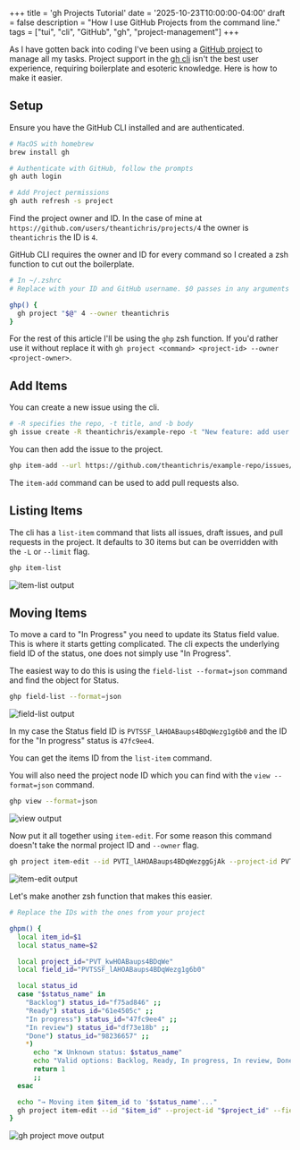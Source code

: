 +++
title = 'gh Projects Tutorial'
date = '2025-10-23T10:00:00-04:00'
draft = false
description = "How I use GitHub Projects from the command line."
tags = ["tui", "cli", "GitHub", "gh", "project-management"]
+++

As I have gotten back into coding I've been using a [GitHub project](https://github.com/users/theantichris/projects/4/views/1) to manage all my tasks. Project support in the [gh cli](https://cli.github.com/) isn't the best user experience, requiring boilerplate and esoteric knowledge. Here is how to make it easier.

## Setup

Ensure you have the GitHub CLI installed and are authenticated.

```sh
# MacOS with homebrew
brew install gh

# Authenticate with GitHub, follow the prompts
gh auth login

# Add Project permissions
gh auth refresh -s project

```

Find the project owner and ID. In the case of mine at `https://github.com/users/theantichris/projects/4` the owner is `theantichris` the ID is `4`.

GitHub CLI requires the owner and ID for every command so I created a zsh function to cut out the boilerplate.

```sh
# In ~/.zshrc
# Replace with your ID and GitHub username. $0 passes in any arguments

ghp() {
  gh project "$@" 4 --owner theantichris
}

```

For the rest of this article I'll be using the `ghp` zsh function. If you'd rather use it without replace it with `gh project <command> <project-id> --owner <project-owner>`.

## Add Items

You can create a new issue using the cli.

```sh
# -R specifies the repo, -t title, and -b body
gh issue create -R theantichris/example-repo -t "New feature: add user settings" -b "Need to implement user settings page"
```

You can then add the issue to the project.

```sh
ghp item-add --url https://github.com/theantichris/example-repo/issues/123
```

The `item-add` command can be used to add pull requests also.

## Listing Items

The cli has a `list-item` command that lists all issues, draft issues, and pull requests in the project. It defaults to 30 items but can be overridden with the `-L` or `--limit` flag.

```sh
ghp item-list
```

![item-list output](/img/gh-projects-tutorial/item-list.png)

## Moving Items

To move a card to "In Progress" you need to update its Status field value. This is where it starts getting complicated. The cli expects the underlying field ID of the status, one does not simply use "In Progress".

The easiest way to do this is using the `field-list --format=json` command and find the object for Status.

```sh
ghp field-list --format=json
```

![field-list output](/img/gh-projects-tutorial/field-list.png)

In my case the Status field ID is `PVTSSF_lAHOABaups4BDqWezg1g6b0` and the ID for the "In progress" status is `47fc9ee4`.

You can get the items ID from the `list-item` command.

You will also need the project node ID which you can find with the `view --format=json` command.

```sh
ghp view --format=json
```

![view output](/img/gh-projects-tutorial/view.png)

Now put it all together using `item-edit`. For some reason this command doesn't take the normal project ID and `--owner` flag.

```sh
gh project item-edit --id PVTI_lAHOABaups4BDqWezggGjAk --project-id PVT_kwHOABaups4BDqWe --field-id PVTSSF_lAHOABaups4BDqWezg1g6b0 --single-select-option-id 47fc9ee4
```

![item-edit output](/img/gh-projects-tutorial/item-edit.png)

Let's make another zsh function that makes this easier.

```sh
# Replace the IDs with the ones from your project

ghpm() {
  local item_id=$1
  local status_name=$2

  local project_id="PVT_kwHOABaups4BDqWe"
  local field_id="PVTSSF_lAHOABaups4BDqWezg1g6b0"

  local status_id
  case "$status_name" in
    "Backlog") status_id="f75ad846" ;;
    "Ready") status_id="61e4505c" ;;
    "In progress") status_id="47fc9ee4" ;;
    "In review") status_id="df73e18b" ;;
    "Done") status_id="98236657" ;;
    *)
      echo "❌ Unknown status: $status_name"
      echo "Valid options: Backlog, Ready, In progress, In review, Done"
      return 1
      ;;
  esac

  echo "→ Moving item $item_id to '$status_name'..."
  gh project item-edit --id "$item_id" --project-id "$project_id" --field-id "$field_id" --single-select-option-id "$status_id"
}
```

![gh project move output](/img/gh-projects-tutorial/ghpm-output.png)

